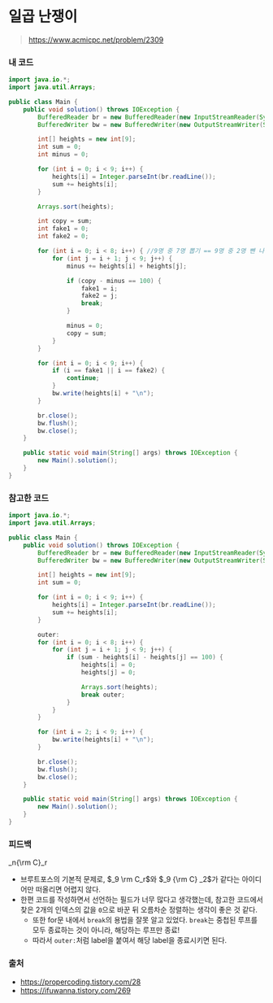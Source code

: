 # 일곱 난쟁이

> https://www.acmicpc.net/problem/2309

### 내 코드

```java
import java.io.*;
import java.util.Arrays;

public class Main {
    public void solution() throws IOException {
        BufferedReader br = new BufferedReader(new InputStreamReader(System.in));
        BufferedWriter bw = new BufferedWriter(new OutputStreamWriter(System.out));

        int[] heights = new int[9];
        int sum = 0;
        int minus = 0;

        for (int i = 0; i < 9; i++) {
            heights[i] = Integer.parseInt(br.readLine());
            sum += heights[i];
        }

        Arrays.sort(heights);

        int copy = sum;
        int fake1 = 0;
        int fake2 = 0;

        for (int i = 0; i < 8; i++) { //9명 중 7명 뽑기 == 9명 중 2명 뺀 나머지
            for (int j = i + 1; j < 9; j++) {
                minus += heights[i] + heights[j];

                if (copy - minus == 100) {
                    fake1 = i;
                    fake2 = j;
                    break;
                }

                minus = 0;
                copy = sum;
            }
        }

        for (int i = 0; i < 9; i++) {
            if (i == fake1 || i == fake2) {
                continue;
            }
            bw.write(heights[i] + "\n");
        }

        br.close();
        bw.flush();
        bw.close();
    }

    public static void main(String[] args) throws IOException {
        new Main().solution();
    }
}
```

### 참고한 코드

```java
import java.io.*;
import java.util.Arrays;

public class Main {
    public void solution() throws IOException {
        BufferedReader br = new BufferedReader(new InputStreamReader(System.in));
        BufferedWriter bw = new BufferedWriter(new OutputStreamWriter(System.out));

        int[] heights = new int[9];
        int sum = 0;

        for (int i = 0; i < 9; i++) {
            heights[i] = Integer.parseInt(br.readLine());
            sum += heights[i];
        }

        outer:
        for (int i = 0; i < 8; i++) {
            for (int j = i + 1; j < 9; j++) {
                if (sum - heights[i] - heights[j] == 100) {
                    heights[i] = 0;
                    heights[j] = 0;

                    Arrays.sort(heights);
                    break outer;
                }
            }
        }

        for (int i = 2; i < 9; i++) {
            bw.write(heights[i] + "\n");
        }

        br.close();
        bw.flush();
        bw.close();
    }

    public static void main(String[] args) throws IOException {
        new Main().solution();
    }
}
```

### 피드백

_n{\rm C}_r
- 브루트포스의 기본적 문제로, $_9 \rm C_r$와 $_9 {\rm C} _2$가 같다는 아이디어만 떠올리면 어렵지 않다.
- 한편 코드를 작성하면서 선언하는 필드가 너무 많다고 생각했는데, 참고한 코드에서 찾은 2개의 인덱스의 값을 `0`으로 바꾼 뒤 오름차순 정렬하는 생각이 좋은 것 같다.
    - 또한 for문 내에서 `break`의 용법을 잘못 알고 있었다. `break`는 중첩된 루프를 모두 종료하는 것이 아니라, 해당하는 루프만 종료!
    - 따라서 `outer:`처럼 label을 붙여서 해당 label을 종료시키면 된다.

### 출처

- https://propercoding.tistory.com/28
- https://ifuwanna.tistory.com/269